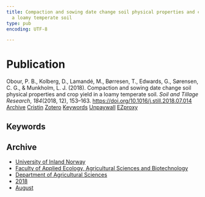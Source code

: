 ```yaml
---
title: Compaction and sowing date change soil physical properties and crop yield in
  a loamy temperate soil
type: pub
encoding: UTF-8

---
```

<h1>Publication</h1>
<article id="csl-bib-container-VV8ZAF9M" class="csl-bib-container">
  <div class="csl-bib-body"> <div class="csl-entry">Obour, P. B., Kolberg, D., Lamandé, M., Børresen, T., Edwards, G., Sørensen, C. G., &#38; Munkholm, L. J. (2018). Compaction and sowing date change soil physical properties and crop yield in a loamy temperate soil. <i>Soil and Tillage Research</i>, <i>184</i>(2018, 12), 153–163. <a href="https://doi.org/10.1016/j.still.2018.07.014">https://doi.org/10.1016/j.still.2018.07.014</a></div> </div>
  <div class="csl-bib-buttons">
    <a href="#taxonomy-article-VV8ZAF9M" alt="archive" class="csl-bib-button">Archive</a>
    <a href="https://app.cristin.no/results/show.jsf?id=1601073" alt="Cristin" class="csl-bib-button">Cristin</a>
    <a href="http://zotero.org/groups/5881554/items/VV8ZAF9M" alt="Zotero" class="csl-bib-button">Zotero</a>
    <a href="#keywords-article-VV8ZAF9M" alt="keywords" class="csl-bib-button">Keywords</a>
    <a href="https://brage.inn.no/inn-xmlui/bitstream/11250/2589998/2/Paper1_PostPrint.pdf" alt="Unpaywall" class="csl-bib-button">Unpaywall</a>
    <a href="https://brage.inn.no/inn-xmlui/bitstream/11250/2589998/2/Paper1_PostPrint.pdf" alt="EZproxy" class="csl-bib-button">EZproxy</a>
  </div>
  <div id="csl-bib-meta-container-VV8ZAF9M"></div>
</article>
<div id="csl-bib-meta-VV8ZAF9M" class="csl-bib-meta">
  <article id="keywords-article-VV8ZAF9M" class="keywords-article">
    <h1>Keywords</h1>
    
  </article>
  <article id="taxonomy-article-VV8ZAF9M" class="taxonomy-article">
    <h1>Archive</h1>
    <ul>
      <li><a href="{{< params subfolder >}}en/archive/?key=3DCRN523">University of Inland Norway</a></li>
      <li><a href="{{< params subfolder >}}en/archive/?key=T77LXH6D">Faculty of Applied Ecology, Agricultural Sciences and Biotechnology</a></li>
      <li><a href="{{< params subfolder >}}en/archive/?key=SSN4QLEC">Department of Agricultural Sciences</a></li>
      <li><a href="{{< params subfolder >}}en/archive/?key=6CFKCF7S">2018</a></li>
      <li><a href="{{< params subfolder >}}en/archive/?key=HEQEDDT9">August</a></li>
    </ul>
  </article>
</div>
